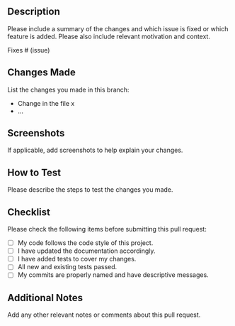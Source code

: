 ## Description
Please include a summary of the changes and which issue is fixed or which feature is added. Please also include relevant motivation and context.

Fixes # (issue)

## Changes Made
List the changes you made in this branch:

- Change in the file x
- ...

## Screenshots
If applicable, add screenshots to help explain your changes.

## How to Test
Please describe the steps to test the changes you made.

## Checklist
Please check the following items before submitting this pull request:

- [ ] My code follows the code style of this project.
- [ ] I have updated the documentation accordingly.
- [ ] I have added tests to cover my changes.
- [ ] All new and existing tests passed.
- [ ] My commits are properly named and have descriptive messages.

## Additional Notes
Add any other relevant notes or comments about this pull request.

